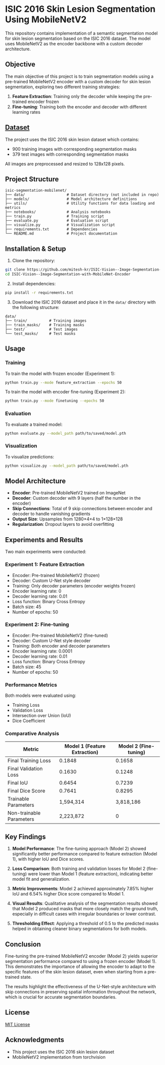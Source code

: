 # ISIC 2016 Skin Lesion Segmentation Using MobileNetV2

This repository contains implementation of a semantic segmentation model for skin lesion segmentation based on the ISIC 2016 dataset. The model uses MobileNetV2 as the encoder backbone with a custom decoder architecture.



## Objective

The main objective of this project is to train segmentation models using a pre-trained MobileNetV2 encoder with a custom decoder for skin lesion segmentation, exploring two different training strategies:

1. **Feature Extraction**: Training only the decoder while keeping the pre-trained encoder frozen
2. **Fine-tuning**: Training both the encoder and decoder with different learning rates

## [Dataset](https://www.kaggle.com/datasets/mahmudulhasantasin/isic-2016-original-dataset)

The project uses the ISIC 2016 skin lesion dataset which contains:
- 900 training images with corresponding segmentation masks
- 379 test images with corresponding segmentation masks

All images are preprocessed and resized to 128x128 pixels.

## Project Structure

```
isic-segmentation-mobilenet/
├── data/                   # Dataset directory (not included in repo)
├── models/                 # Model architecture definitions
├── utils/                  # Utility functions for data loading and metrics
├── notebooks/              # Analysis notebooks
├── train.py                # Training script
├── evaluate.py             # Evaluation script
├── visualize.py            # Visualization script
├── requirements.txt        # Dependencies
└── README.md               # Project documentation
```

## Installation & Setup

1. Clone the repository:
```bash
git clone https://github.com/mitesh-kr/ISIC-Vision--Image-Segmentation-with-MobileNet-Encoder.git
cd ISIC-Vision--Image-Segmentation-with-MobileNet-Encoder

```

2. Install dependencies:
```bash
pip install -r requirements.txt
```

3. Download the ISIC 2016 dataset and place it in the `data/` directory with the following structure:
```
data/
├── train/          # Training images
├── train_masks/    # Training masks
├── test/           # Test images
└── test_masks/     # Test masks
```

## Usage

### Training

To train the model with frozen encoder (Experiment 1):
```bash
python train.py --mode feature_extraction --epochs 50
```

To train the model with encoder fine-tuning (Experiment 2):
```bash
python train.py --mode finetuning --epochs 50
```

### Evaluation

To evaluate a trained model:
```bash
python evaluate.py --model_path path/to/saved/model.pth
```

### Visualization

To visualize predictions:
```bash
python visualize.py --model_path path/to/saved/model.pth
```

## Model Architecture

- **Encoder**: Pre-trained MobileNetV2 trained on ImageNet
- **Decoder**: Custom decoder with 9 layers (half the number in the encoder)
- **Skip Connections**: Total of 9 skip connections between encoder and decoder to handle vanishing gradients
- **Output Size**: Upsamples from 1280×4×4 to 1×128×128
- **Regularization**: Dropout layers to avoid overfitting

## Experiments and Results

Two main experiments were conducted:

### Experiment 1: Feature Extraction
- Encoder: Pre-trained MobileNetV2 (frozen)
- Decoder: Custom U-Net style decoder
- Training: Only decoder parameters (encoder weights frozen)
- Encoder learning rate: 0
- Decoder learning rate: 0.01
- Loss function: Binary Cross Entropy
- Batch size: 45
- Number of epochs: 50

### Experiment 2: Fine-tuning
- Encoder: Pre-trained MobileNetV2 (fine-tuned)
- Decoder: Custom U-Net style decoder
- Training: Both encoder and decoder parameters
- Encoder learning rate: 0.0001
- Decoder learning rate: 0.01
- Loss function: Binary Cross Entropy
- Batch size: 45
- Number of epochs: 50

### Performance Metrics
Both models were evaluated using:
- Training Loss
- Validation Loss
- Intersection over Union (IoU)
- Dice Coefficient

### Comparative Analysis

| Metric | Model 1 (Feature Extraction) | Model 2 (Fine-tuning) |
|--------|------------------------------|------------------------|
| Final Training Loss | 0.1848 | 0.1658 |
| Final Validation Loss | 0.1630 | 0.1248 |
| Final IoU | 0.6454 | 0.7239 |
| Final Dice Score | 0.7641 | 0.8295 |
| Trainable Parameters | 1,594,314 | 3,818,186 |
| Non-trainable Parameters | 2,223,872 | 0 |

## Key Findings

1. **Model Performance**: The fine-tuning approach (Model 2) showed significantly better performance compared to feature extraction (Model 1), with higher IoU and Dice scores.

2. **Loss Comparison**: Both training and validation losses for Model 2 (fine-tuning) were lower than Model 1 (feature extraction), indicating better model fit and generalization.

3. **Metric Improvements**: Model 2 achieved approximately 7.85% higher IoU and 6.54% higher Dice score compared to Model 1.

4. **Visual Results**: Qualitative analysis of the segmentation results showed that Model 2 produced masks that more closely match the ground truth, especially in difficult cases with irregular boundaries or lower contrast.

5. **Thresholding Effect**: Applying a threshold of 0.5 to the predicted masks helped in obtaining cleaner binary segmentations for both models.

## Conclusion

Fine-tuning the pre-trained MobileNetV2 encoder (Model 2) yields superior segmentation performance compared to using a frozen encoder (Model 1). This demonstrates the importance of allowing the encoder to adapt to the specific features of the skin lesion dataset, even when starting from a pre-trained state.

The results highlight the effectiveness of the U-Net-style architecture with skip connections in preserving spatial information throughout the network, which is crucial for accurate segmentation boundaries.

## License

[MIT License](LICENSE)

## Acknowledgments

- This project uses the ISIC 2016 skin lesion dataset
- MobileNetV2 implementation from torchvision

